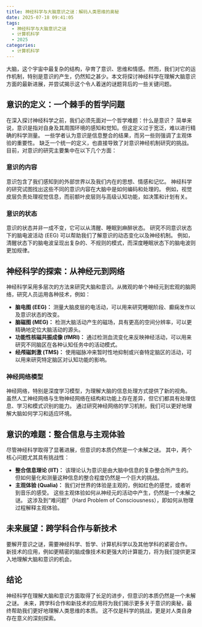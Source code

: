 ```yaml
---
title: 神经科学与大脑意识之谜：解码人类思维的奥秘
date: 2025-07-18 09:41:05
tags:
  - 神经科学与大脑意识之谜
  - 计算机科学
  - 2025
categories:
  - 计算机科学
---
```


大脑，这个宇宙中最复杂的结构，孕育了意识、思维和情感。然而，我们对它的运作机制，特别是意识的产生，仍然知之甚少。本文将探讨神经科学在理解大脑意识方面的最新进展，并尝试揭示这个令人着迷的谜题背后的一些关键问题。

## 意识的定义：一个棘手的哲学问题

在深入探讨神经科学之前，我们必须先面对一个哲学难题：什么是意识？  简单来说，意识是指对自身及其周围环境的感知和觉知。但这定义过于宽泛，难以进行精确的科学测量。  一些学者认为意识是信息整合的结果，而另一些则强调了主观体验的重要性。  缺乏一个统一的定义，也直接导致了对意识神经机制研究的挑战。  目前，对意识的研究主要集中在以下几个方面：

### 意识的内容

意识包含了我们感知到的外部世界以及我们内在的思想、情感和记忆。  神经科学的研究试图找出这些不同的意识内容在大脑中是如何编码和处理的。 例如，视觉皮层负责处理视觉信息，而前额叶皮层则与高级认知功能，如决策和计划有关。

### 意识的状态

意识的状态并非一成不变，它可以从清醒、睡眠到麻醉状态。  研究不同意识状态下的脑电波活动 (EEG)  可以帮助我们了解意识的动态变化以及神经机制。  例如，清醒状态下的脑电波呈现出复杂的、不规则的模式，而深度睡眠状态下的脑电波则更加规律。


## 神经科学的探索：从神经元到网络

神经科学采用多层次的方法来研究大脑和意识。从微观的单个神经元到宏观的脑网络，研究人员运用各种技术，例如：

* **脑电图 (EEG)：** 测量大脑皮层的电活动，可以用来研究睡眠阶段、癫痫发作以及意识状态的改变。
* **脑磁图 (MEG)：**  检测大脑活动产生的磁场，具有更高的空间分辨率，可以更精确地定位大脑活动的源头。
* **功能性核磁共振成像 (fMRI)：** 通过检测血流变化来反映神经活动，可以用来研究不同脑区在各种认知任务中的活动模式。
* **经颅磁刺激 (TMS)：** 使用磁脉冲来暂时性地抑制或兴奋特定脑区的活动，可以用来研究特定脑区对认知功能的影响。


### 神经网络模型

神经网络，特别是深度学习模型，为理解大脑的信息处理方式提供了新的视角。  虽然人工神经网络与生物神经网络在结构和功能上存在差异，但它们都具有处理信息、学习和模式识别的能力。  通过研究神经网络的学习机制，我们可以更好地理解大脑如何学习和适应环境。


##  意识的难题：整合信息与主观体验

尽管神经科学取得了显著进展，但意识的本质仍然是一个未解之谜。  其中，两个核心问题尤其具有挑战性：

* **整合信息理论 (IIT)：**  该理论认为意识是由大脑中信息的复杂整合所产生的。  但如何量化和测量这种信息的整合程度仍然是一个巨大的挑战。
* **主观体验 (Qualia)：**  我们对世界的体验是主观的，例如红色的感觉，或者听到音乐的感受。  这些主观体验如何从神经元的活动中产生，仍然是一个未解之谜。  这涉及到“难问题”（Hard Problem of Consciousness），即如何从物理过程解释主观体验。

##  未来展望：跨学科合作与新技术

要解开意识之谜，需要神经科学、哲学、计算机科学以及其他学科的紧密合作。  新技术的应用，例如更精密的脑成像技术和更强大的计算能力，将为我们提供更深入地理解大脑和意识的机会。

## 结论

神经科学在理解大脑和意识方面取得了长足的进步，但意识的本质仍然是一个未解之谜。  未来，跨学科合作和新技术的应用将为我们揭示更多关于意识的奥秘，最终帮助我们更好地理解人类思维的本质。  这不仅是科学的挑战，更是对人类自身存在意义的深刻探索。
